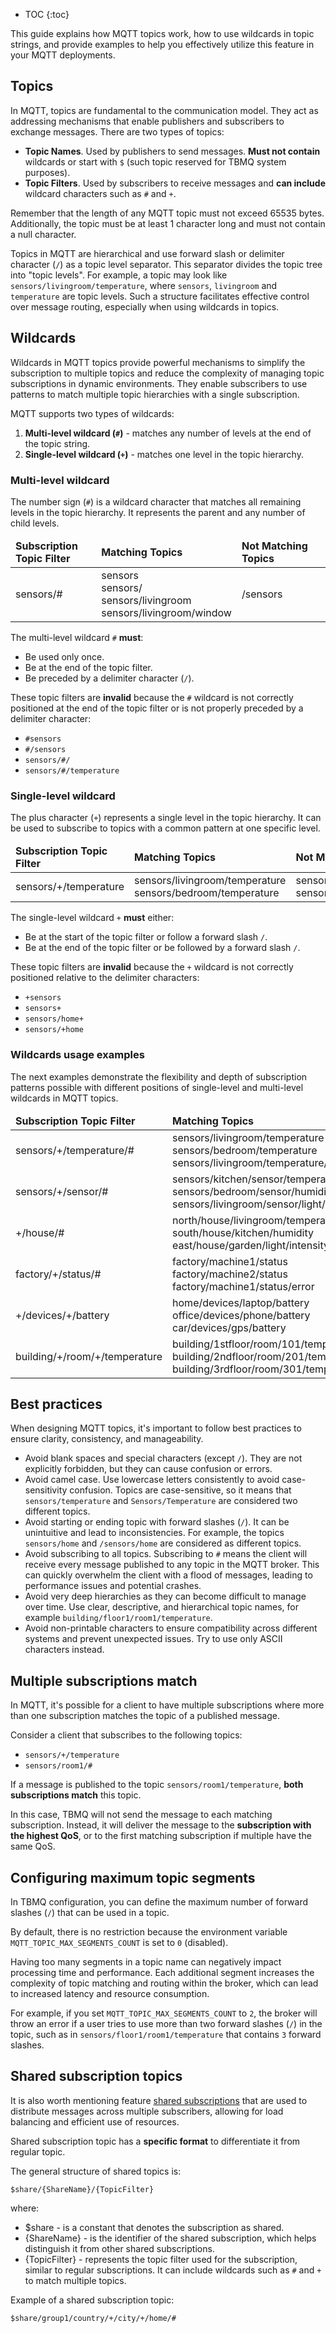 
* TOC
{:toc}

This guide explains how MQTT topics work, how to use wildcards in topic strings, and provide examples to help you effectively utilize this feature in your MQTT deployments.

## Topics

In MQTT, topics are fundamental to the communication model. They act as addressing mechanisms that enable publishers and subscribers to exchange messages.
There are two types of topics:
* **Topic Names**. Used by publishers to send messages. **Must not contain** wildcards or start with `$` (such topic reserved for TBMQ system purposes).
* **Topic Filters**. Used by subscribers to receive messages and **can include** wildcard characters such as `#` and `+`.

Remember that the length of any MQTT topic must not exceed 65535 bytes.
Additionally, the topic must be at least 1 character long and must not contain a null character.

Topics in MQTT are hierarchical and use forward slash or delimiter character (`/`) as a topic level separator. 
This separator divides the topic tree into "topic levels".
For example, a topic may look like `sensors/livingroom/temperature`, where `sensors`, `livingroom` and `temperature` are topic levels.
Such a structure facilitates effective control over message routing, especially when using wildcards in topics.

## Wildcards

Wildcards in MQTT topics provide powerful mechanisms to simplify the subscription to multiple topics and reduce the complexity of managing topic subscriptions in dynamic environments. They enable subscribers to use patterns to match multiple topic hierarchies with a single subscription.

MQTT supports two types of wildcards:
1. **Multi-level wildcard (`#`)** - matches any number of levels at the end of the topic string.
2. **Single-level wildcard (`+`)** - matches one level in the topic hierarchy.

### Multi-level wildcard

The number sign (`#`) is a wildcard character that matches all remaining levels in the topic hierarchy. It represents the parent and any number of child levels.

<table>
  <thead>
      <tr>
          <td style="width: 30%"><b>Subscription Topic Filter</b></td>
          <td style="width: 35%"><b>Matching Topics</b></td>
          <td style="width: 35%"><b>Not Matching Topics</b></td>
      </tr>
  </thead>
  <tbody>
      <tr>
        <td>sensors/#</td>
        <td>
          sensors<br>
          sensors/<br>
          sensors/livingroom<br>
          sensors/livingroom/window
        </td>
        <td>
          /sensors
        </td>
      </tr>
  </tbody>
</table>

The multi-level wildcard `#` **must**:
* Be used only once.
* Be at the end of the topic filter.
* Be preceded by a delimiter character (`/`).

These topic filters are **invalid** because the `#` wildcard is not correctly positioned at the end of the topic filter or is not properly preceded by a delimiter character:
* `#sensors`
* `#/sensors`
* `sensors/#/`
* `sensors/#/temperature`

### Single-level wildcard

The plus character (`+`) represents a single level in the topic hierarchy. It can be used to subscribe to topics with a common pattern at one specific level.

<table>
  <thead>
      <tr>
          <td style="width: 30%"><b>Subscription Topic Filter</b></td>
          <td style="width: 35%"><b>Matching Topics</b></td>
          <td style="width: 35%"><b>Not Matching Topics</b></td>
      </tr>
  </thead>
  <tbody>
      <tr>
        <td>sensors/+/temperature</td>
        <td>
          sensors/livingroom/temperature<br>
          sensors/bedroom/temperature
        </td>
        <td>
          sensors/livingroom/window/temperature<br>
          sensors/temperature
        </td>
      </tr>
  </tbody>
</table>

The single-level wildcard `+` **must** either:
* Be at the start of the topic filter or follow a forward slash `/`.
* Be at the end of the topic filter or be followed by a forward slash `/`.

These topic filters are **invalid** because the `+` wildcard is not correctly positioned relative to the delimiter characters:
* `+sensors`
* `sensors+`
* `sensors/home+`
* `sensors/+home`

### Wildcards usage examples

The next examples demonstrate the flexibility and depth of subscription patterns possible with different positions of single-level and multi-level wildcards in MQTT topics.

<table>
  <thead>
      <tr>
          <td style="width: 50%"><b>Subscription Topic Filter</b></td><td style="width: 50%"><b>Matching Topics</b></td>
      </tr>
  </thead>
<tbody>
    <tr>
      <td>sensors/+/temperature/#</td>
      <td>
        sensors/livingroom/temperature<br>
        sensors/bedroom/temperature<br>
        sensors/livingroom/temperature/status
      </td>
    </tr>
    <tr>
      <td>sensors/+/sensor/#</td>
      <td>
        sensors/kitchen/sensor/temperature<br>
        sensors/bedroom/sensor/humidity<br>
        sensors/livingroom/sensor/light/intensity
      </td>
    </tr>
    <tr>
      <td>+/house/#</td>
      <td>
        north/house/livingroom/temperature<br>
        south/house/kitchen/humidity<br>
        east/house/garden/light/intensity
      </td>
    </tr>
    <tr>
      <td>factory/+/status/#</td>
      <td>
        factory/machine1/status<br>
        factory/machine2/status<br>
        factory/machine1/status/error
      </td>
    </tr>
    <tr>
      <td>+/devices/+/battery</td>
      <td>
        home/devices/laptop/battery<br>
        office/devices/phone/battery<br>
        car/devices/gps/battery
      </td>
    </tr>
    <tr>
      <td>building/+/room/+/temperature</td>
      <td>
        building/1stfloor/room/101/temperature<br>
        building/2ndfloor/room/201/temperature<br>
        building/3rdfloor/room/301/temperature
      </td>
    </tr>
  </tbody>
</table>

## Best practices

When designing MQTT topics, it's important to follow best practices to ensure clarity, consistency, and manageability. 

* Avoid blank spaces and special characters (except `/`). They are not explicitly forbidden, but they can cause confusion or errors.
* Avoid camel case. Use lowercase letters consistently to avoid case-sensitivity confusion. Topics are case-sensitive, so it means that `sensors/temperature` and `Sensors/Temperature` are considered two different topics.
* Avoid starting or ending topic with forward slashes (`/`). It can be unintuitive and lead to inconsistencies. For example, the topics `sensors/home` and `/sensors/home` are considered as different topics.
* Avoid subscribing to all topics. Subscribing to `#` means the client will receive every message published to any topic in the MQTT broker. This can quickly overwhelm the client with a flood of messages, leading to performance issues and potential crashes.
* Avoid very deep hierarchies as they can become difficult to manage over time. Use clear, descriptive, and hierarchical topic names, for example `building/floor1/room1/temperature`.
* Avoid non-printable characters to ensure compatibility across different systems and prevent unexpected issues. Try to use only ASCII characters instead.

## Multiple subscriptions match

In MQTT, it's possible for a client to have multiple subscriptions where more than one subscription matches the topic of a published message.

Consider a client that subscribes to the following topics:
* `sensors/+/temperature`
* `sensors/room1/#`

If a message is published to the topic `sensors/room1/temperature`, **both subscriptions match** this topic. 

In this case, TBMQ will not send the message to each matching subscription. 
Instead, it will deliver the message to the **subscription with the highest QoS**, or to the first matching subscription if multiple have the same QoS.

## Configuring maximum topic segments

In TBMQ configuration, you can define the maximum number of forward slashes (`/`) that can be used in a topic.

By default, there is no restriction because the environment variable `MQTT_TOPIC_MAX_SEGMENTS_COUNT` is set to `0` (disabled).

Having too many segments in a topic name can negatively impact processing time and performance. 
Each additional segment increases the complexity of topic matching and routing within the broker, which can lead to increased latency and resource consumption.

For example, if you set `MQTT_TOPIC_MAX_SEGMENTS_COUNT` to `2`, the broker will throw an error if a user tries to use more than two forward slashes (`/`) in the topic, such as in `sensors/floor1/room1/temperature` that contains `3` forward slashes.

## Shared subscription topics

It is also worth mentioning feature [shared subscriptions](/docs/mqtt-broker/user-guide/shared-subscriptions/) that are used to distribute messages across multiple subscribers, allowing for load balancing and efficient use of resources.

Shared subscription topic has a **specific format** to differentiate it from regular topic. 

The general structure of shared topics is:
```
$share/{ShareName}/{TopicFilter}
```

where:
* $share - is a constant that denotes the subscription as shared.
* {ShareName} - is the identifier of the shared subscription, which helps distinguish it from other shared subscriptions.
* {TopicFilter} - represents the topic filter used for the subscription, similar to regular subscriptions.
  It can include wildcards such as `#` and `+` to match multiple topics.

Example of a shared subscription topic:

```
$share/group1/country/+/city/+/home/#
```